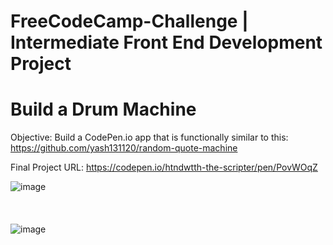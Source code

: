 # FreeCodeCamp-Challenge | Intermediate Front End Development Project

# Build a Drum Machine

Objective: Build a CodePen.io app that is functionally similar to this: https://github.com/yash131120/random-quote-machine

Final Project URL: https://codepen.io/htndwtth-the-scripter/pen/PovWOqZ


![image](https://github.com/yash131120/Build-a-Drum-Machine/assets/139432375/c529f741-d3ec-45c7-a871-4da973441d1d)
<br/>
<br/>
<br/>
<br/>
![image](https://github.com/yash131120/Build-a-Drum-Machine/assets/139432375/cfd7c5fa-39ca-4dfa-b3ca-61efc95302a3)
